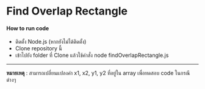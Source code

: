 # Find Overlap Rectangle
#### How to run code
- ติดตั้ง Node.js (หากยังไม่ได้ติดตั้ง)
- Clone repository นี้
- เข้าไปยัง folder ที่ Clone แล้วใช้คำสั่ง node findOverlapRectangle.js


------------

**หมายเหตุ** : สามารถเปลี่ยนแปลงค่า x1, x2, y1, y2 ที่อยู่ใน array เพื่อทดสอบ code ในกรณีต่างๆ
